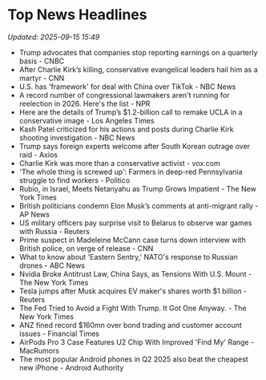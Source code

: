 # Top News Headlines

_Updated: 2025-09-15 15:49_

- Trump advocates that companies stop reporting earnings on a quarterly basis - CNBC
- After Charlie Kirk’s killing, conservative evangelical leaders hail him as a martyr - CNN
- U.S. has 'framework' for deal with China over TikTok - NBC News
- A record number of congressional lawmakers aren't running for reelection in 2026. Here's the list - NPR
- Here are the details of Trump’s $1.2-billion call to remake UCLA in a conservative image - Los Angeles Times
- Kash Patel criticized for his actions and posts during Charlie Kirk shooting investigation - NBC News
- Trump says foreign experts welcome after South Korean outrage over raid - Axios
- Charlie Kirk was more than a conservative activist - vox.com
- 'The whole thing is screwed up': Farmers in deep-red Pennsylvania struggle to find workers - Politico
- Rubio, in Israel, Meets Netanyahu as Trump Grows Impatient - The New York Times
- British politicians condemn Elon Musk’s comments at anti-migrant rally - AP News
- US military officers pay surprise visit to Belarus to observe war games with Russia - Reuters
- Prime suspect in Madeleine McCann case turns down interview with British police, on verge of release - CNN
- What to know about 'Eastern Sentry,' NATO's response to Russian drones - ABC News
- Nvidia Broke Antitrust Law, China Says, as Tensions With U.S. Mount - The New York Times
- Tesla jumps after Musk acquires EV maker's shares worth $1 billion - Reuters
- The Fed Tried to Avoid a Fight With Trump. It Got One Anyway. - The New York Times
- ANZ fined record $160mn over bond trading and customer account issues - Financial Times
- AirPods Pro 3 Case Features U2 Chip With Improved 'Find My' Range - MacRumors
- The most popular Android phones in Q2 2025 also beat the cheapest new iPhone - Android Authority